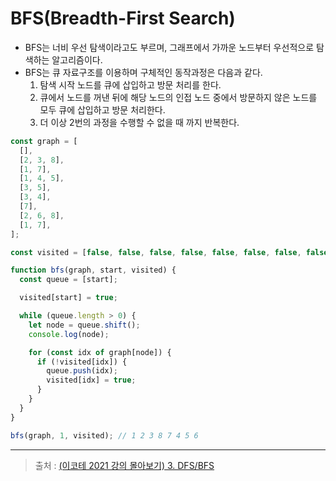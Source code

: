 # **BFS(Breadth-First Search)**

- BFS는 너비 우선 탐색이라고도 부르며, 그래프에서 가까운 노드부터 우선적으로 탐색하는 알고리즘이다.
- BFS는 큐 자료구조를 이용하며 구체적인 동작과정은 다음과 같다.
  1. 탐색 시작 노드를 큐에 삽입하고 방문 처리를 한다.
  2. 큐에서 노드를 꺼낸 뒤에 해당 노드의 인접 노드 중에서 방문하지 않은 노드를 모두 큐에 삽입하고 방문 처리한다.
  3. 더 이상 2번의 과정을 수행할 수 없을 때 까지 반복한다.

```js
const graph = [
  [],
  [2, 3, 8],
  [1, 7],
  [1, 4, 5],
  [3, 5],
  [3, 4],
  [7],
  [2, 6, 8],
  [1, 7],
];

const visited = [false, false, false, false, false, false, false, false, false];

function bfs(graph, start, visited) {
  const queue = [start];

  visited[start] = true;

  while (queue.length > 0) {
    let node = queue.shift();
    console.log(node);

    for (const idx of graph[node]) {
      if (!visited[idx]) {
        queue.push(idx);
        visited[idx] = true;
      }
    }
  }
}

bfs(graph, 1, visited); // 1 2 3 8 7 4 5 6
```

---

> 출처 : [(이코테 2021 강의 몰아보기) 3. DFS/BFS](https://youtu.be/7C9RgOcvkvo)
